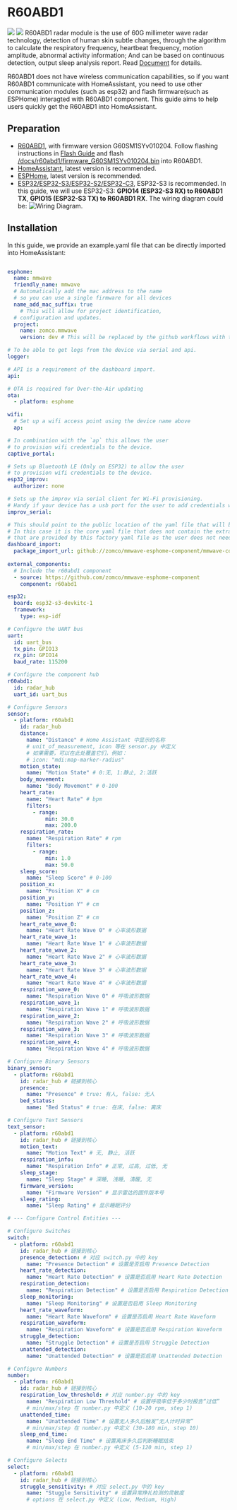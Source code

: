 # R60ABD1
![](./top_view.jpg)
![](./bottom_view.jpg)
R60ABD1 radar module is the use of 60G millimeter wave radar technology, detection of human skin subtle changes, through the algorithm to calculate the respiratory frequency, heartbeat frequency, motion amplitude, abnormal activity information; And can be based on continuous detection, output sleep analysis report. Read [Document](./document_V3.4.pdf) for details.

R60ABD1 does not have wireless communication capabilities, so if you want R60ABD1 communicate with HomeAssistant, you need to use other communication modules (such as esp32) and flash firmware(such as ESPHome) interagted with R60ABD1 component. This guide aims to help users quickly get the R60ABD1 into HomeAssistant.

## Preparation
* [R60ABD1](https://www.micradar.cn/), with firmware version G60SM1SYv010204. Follow flashing instructions in [Flash Guide](./flash_guide.pdf) and flash [/docs/r60abd1/firmware_G60SM1SYv010204.bin](./firmware_G60SM1SYv010204.bin) into R60ABD1.
* [HomeAssistant](https://www.home-assistant.io/), latest version is recommended.
* [ESPHome](https://esphome.io/), latest version is recommended.
* [ESP32/ESP32-S3/ESP32-S2/ESP32-C3](https://www.espressif.com/), ESP32-S3 is recommended. In this guide, we will use ESP32-S3: **GPIO14 (ESP32-S3 RX) to R60ABD1 TX**, **GPIO15 (ESP32-S3 TX) to R60ABD1 RX**. The wiring diagram could be:
![Wiring Diagram](./wiring_diagram.png).

## Installation
In this guide, we provide an example.yaml file that can be directly imported into HomeAssistant:

```yaml

esphome:
  name: mmwave
  friendly_name: mmwave
  # Automatically add the mac address to the name
  # so you can use a single firmware for all devices
  name_add_mac_suffix: true
    # This will allow for project identification,
  # configuration and updates.
  project:
    name: zomco.mmwave
    version: dev # This will be replaced by the github workflows with the `release` version

# To be able to get logs from the device via serial and api.
logger:

# API is a requirement of the dashboard import.
api:

# OTA is required for Over-the-Air updating
ota:
  - platform: esphome

wifi:
  # Set up a wifi access point using the device name above
  ap:

# In combination with the `ap` this allows the user
# to provision wifi credentials to the device.
captive_portal:

# Sets up Bluetooth LE (Only on ESP32) to allow the user
# to provision wifi credentials to the device.
esp32_improv:
  authorizer: none

# Sets up the improv via serial client for Wi-Fi provisioning.
# Handy if your device has a usb port for the user to add credentials when they first get it.
improv_serial:

# This should point to the public location of the yaml file that will be adopted.
# In this case it is the core yaml file that does not contain the extra things
# that are provided by this factory yaml file as the user does not need these once adopted.
dashboard_import:
  package_import_url: github://zomco/mmwave-esphome-component/mmwave-common.yaml@main
  
external_components:
  # Include the r60abd1 component
  - source: https://github.com/zomco/mmwave-esphome-component
    component: r60abd1

esp32:
  board: esp32-s3-devkitc-1
  framework:
    type: esp-idf

# Configure the UART bus
uart:
  id: uart_bus
  tx_pin: GPIO13
  rx_pin: GPIO14
  baud_rate: 115200

# Configure the component hub
r60abd1:
  id: radar_hub
  uart_id: uart_bus

# Configure Sensors
sensor:
  - platform: r60abd1 
    id: radar_hub 
    distance:
      name: "Distance" # Home Assistant 中显示的名称
      # unit_of_measurement, icon 等在 sensor.py 中定义
      # 如果需要，可以在此处覆盖它们，例如：
      # icon: "mdi:map-marker-radius"
    motion_state:
      name: "Motion State" # 0:无, 1:静止, 2:活跃
    body_movement:
      name: "Body Movement" # 0-100
    heart_rate:
      name: "Heart Rate" # bpm
      filters:
        - range:
            min: 30.0
            max: 200.0
    respiration_rate:
      name: "Respiration Rate" # rpm
      filters:
        - range:
            min: 1.0
            max: 50.0
    sleep_score:
      name: "Sleep Score" # 0-100
    position_x:
      name: "Position X" # cm
    position_y:
      name: "Position Y" # cm
    position_z:
      name: "Position Z" # cm
    heart_rate_wave_0:
      name: "Heart Rate Wave 0" # 心率波形数据
    heart_rate_wave_1:
      name: "Heart Rate Wave 1" # 心率波形数据
    heart_rate_wave_2:
      name: "Heart Rate Wave 2" # 心率波形数据
    heart_rate_wave_3:
      name: "Heart Rate Wave 3" # 心率波形数据
    heart_rate_wave_4:
      name: "Heart Rate Wave 4" # 心率波形数据
    respiration_wave_0:
      name: "Respiration Wave 0" # 呼吸波形数据
    respiration_wave_1:
      name: "Respiration Wave 1" # 呼吸波形数据
    respiration_wave_2:
      name: "Respiration Wave 2" # 呼吸波形数据
    respiration_wave_3:
      name: "Respiration Wave 3" # 呼吸波形数据
    respiration_wave_4:
      name: "Respiration Wave 4" # 呼吸波形数据

# Configure Binary Sensors
binary_sensor:
  - platform: r60abd1
    id: radar_hub # 链接到核心
    presence:
      name: "Presence" # true: 有人, false: 无人
    bed_status:
      name: "Bed Status" # true: 在床, false: 离床

# Configure Text Sensors
text_sensor:
  - platform: r60abd1
    id: radar_hub # 链接到核心
    motion_text:
      name: "Motion Text" # 无, 静止, 活跃
    respiration_info:
      name: "Respiration Info" # 正常, 过高, 过低, 无
    sleep_stage:
      name: "Sleep Stage" # 深睡, 浅睡, 清醒, 无
    firmware_version:
      name: "Firmware Version" # 显示雷达的固件版本号
    sleep_rating:
      name: "Sleep Rating" # 显示睡眠评分

# --- Configure Control Entities ---

# Configure Switches
switch:
  - platform: r60abd1
    id: radar_hub # 链接到核心
    presence_detection: # 对应 switch.py 中的 key
      name: "Presence Detection" # 设置是否启用 Presence Detection
    heart_rate_detection:
      name: "Heart Rate Detection" # 设置是否启用 Heart Rate Detection
    respiration_detection:
      name: "Respiration Detection" # 设置是否启用 Respiration Detection
    sleep_monitoring:
      name: "Sleep Monitoring" # 设置是否启用 Sleep Monitoring
    heart_rate_waveform:
      name: "Heart Rate Waveform" # 设置是否启用 Heart Rate Waveform
    respiration_waveform:
      name: "Respiration Waveform" # 设置是否启用 Respiration Waveform
    struggle_detection:
      name: "Struggle Detection" # 设置是否启用 Struggle Detection
    unattended_detection:
      name: "Unattended Detection" # 设置是否启用 Unattended Detection

# Configure Numbers
number:
  - platform: r60abd1
    id: radar_hub # 链接到核心
    respiration_low_threshold: # 对应 number.py 中的 key
      name: "Respiration Low Threshold" # 设置呼吸率低于多少时报告“过低”
      # min/max/step 在 number.py 中定义 (10-20 rpm, step 1)
    unattended_time:
      name: "Unattended Time" # 设置无人多久后触发“无人计时异常”
      # min/max/step 在 number.py 中定义 (30-180 min, step 10)
    sleep_end_time:
      name: "Sleep End Time" # 设置离床多久后判断睡眠结束
      # min/max/step 在 number.py 中定义 (5-120 min, step 1)

# Configure Selects
select:
  - platform: r60abd1
    id: radar_hub # 链接到核心
    struggle_sensitivity: # 对应 select.py 中的 key
      name: "Stuggle Sensitivity" # 设置异常挣扎检测的灵敏度
      # options 在 select.py 中定义 (Low, Medium, High)
```